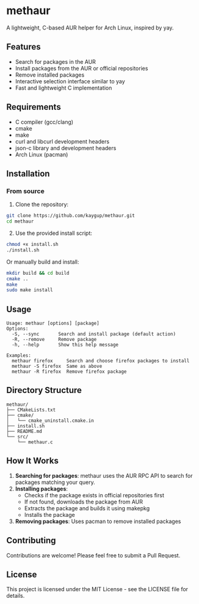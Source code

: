 # methaur

A lightweight, C-based AUR helper for Arch Linux, inspired by yay.

## Features

- Search for packages in the AUR
- Install packages from the AUR or official repositories
- Remove installed packages
- Interactive selection interface similar to yay
- Fast and lightweight C implementation

## Requirements

- C compiler (gcc/clang)
- cmake
- make
- curl and libcurl development headers
- json-c library and development headers
- Arch Linux (pacman)

## Installation

### From source

1. Clone the repository:
```bash
git clone https://github.com/kaygup/methaur.git
cd methaur
```

2. Use the provided install script:
```bash
chmod +x install.sh
./install.sh
```

Or manually build and install:

```bash
mkdir build && cd build
cmake ..
make
sudo make install
```

## Usage

```
Usage: methaur [options] [package]
Options:
  -S, --sync       Search and install package (default action)
  -R, --remove     Remove package
  -h, --help       Show this help message

Examples:
  methaur firefox     Search and choose firefox packages to install
  methaur -S firefox  Same as above
  methaur -R firefox  Remove firefox package
```

## Directory Structure

```
methaur/
├── CMakeLists.txt
├── cmake/
│   └── cmake_uninstall.cmake.in
├── install.sh
├── README.md
└── src/
    └── methaur.c
```

## How It Works

1. **Searching for packages**: methaur uses the AUR RPC API to search for packages matching your query.
2. **Installing packages**: 
   - Checks if the package exists in official repositories first
   - If not found, downloads the package from AUR
   - Extracts the package and builds it using makepkg
   - Installs the package
3. **Removing packages**: Uses pacman to remove installed packages

## Contributing

Contributions are welcome! Please feel free to submit a Pull Request.

## License

This project is licensed under the MIT License - see the LICENSE file for details.
